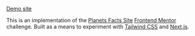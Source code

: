 [Demo site](https://planets.bigbagel.net)

This is an implementation of the [Planets Facts Site](https://www.frontendmentor.io/challenges/planets-fact-site-gazqN8w_f) [Frontend Mentor](https://www.frontendmentor.io/) challenge. Built as a means to experiment with [Tailwind CSS](https://tailwindcss.com) and [Next.js](https://nextjs.org/).
